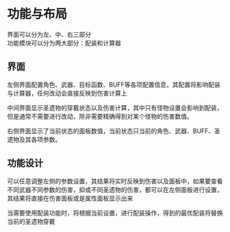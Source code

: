 # 功能与布局
界面可以分为左、中、右三部分  
功能模块可以分为两大部分：配装和计算器

## 界面
左侧界面配置角色、武器、目标函数、BUFF等各项配置信息，其配置将影响配装与计算器，任何改动会直接反映到伤害计算上  

中间界面显示圣遗物的穿戴状态以及伤害计算，其中只有怪物设置会影响到配装，但是通常不需要进行改动，除非需要精确得到对某个怪物的伤害数值。

右侧界面显示了当前状态的面板数值，当前状态只当前的角色、武器、BUFF、圣遗物及其各项参数。


## 功能设计
可以任意调整左侧的参数设置，其结果将实时反映到伤害以及面板中，如果要查看不同武器不同参数的伤害，抑或不同圣遗物的伤害，都可以在左侧面板进行设置，其结果将直接在伤害面板或是属性面板显示出来

当需要使用配装功能时，将根据当前设置，进行配装操作，得到的最优配装将替换当前的圣遗物穿戴